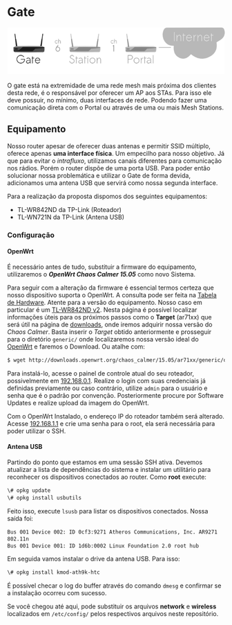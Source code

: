 # Gate
![Gate](gate.png)

O gate está na extremidade de uma rede mesh mais próxima dos clientes desta rede, é o responsável por oferecer um AP aos STAs. Para isso ele deve possuir, no mínimo, duas interfaces de rede. Podendo fazer uma comunicação direta com o Portal ou através de uma ou mais Mesh Stations.

## Equipamento
Nosso router apesar de oferecer duas antenas e permitir SSID múltiplo, oferece apenas **uma interface física**. Um empecilho para nosso objetivo. Já que para evitar o *intrafluxo*, utilizamos canais diferentes para comunicação nos rádios. Porém o router dispõe de uma porta USB. Para poder então solucionar nossa problemática e utilizar o Gate de forma devida, adicionamos uma antena USB que servirá como nossa segunda interface.

Para a realização da proposta dispomos dos seguintes equipamentos:
* TL-WR842ND da TP-Link (Roteador)
* TL-WN721N da TP-Link (Antena USB)

### Configuração
#### OpenWrt
É necessário antes de tudo, substituir a firmware do equipamento, utilizaremos o ***OpenWrt Chaos Calmer 15.05*** como novo Sistema.

Para seguir com a alteração da firmware é essencial termos certeza que nosso dispositivo suporta o OpenWrt. A consulta pode ser feita na [Tabela de Hardware](http://wiki.openwrt.org/toh/start). Atente para a versão do equipamento. Nosso caso em particular é um [TL-WR842ND v2](http://wiki.openwrt.org/toh/hwdata/tp-link/tp-link_tl-wr842nd_2). Nesta página é possível localizar informações úteis para os próximos passos como o **Target** (ar71xx) que será útil na página de [downloads](http://downloads.openwrt.org/chaos_calmer/15.05/), onde iremos adquirir nossa versão do *Chaos Calmer*. Basta inserir o *Target* obtido anteriormente e prosseguir para o diretório `generic/` onde localizaremos nossa versão ideal do [OpenWrt](http://downloads.openwrt.org/chaos_calmer/15.05/ar71xx/generic/openwrt-15.05-ar71xx-generic-tl-wr842n-v2-squashfs-factory.bin) e faremos o Download. Ou atalhe com:
```bash
$ wget http://downloads.openwrt.org/chaos_calmer/15.05/ar71xx/generic/openwrt-15.05-ar71xx-generic-tl-wr842n-v2-squashfs-factory.bin
```

Para instalá-lo, acesse o painel de controle atual do seu roteador, possivelmente em [192.168.0.1](http://192.168.0.1/). Realize o login com suas credenciais já definidas previamente ou caso contrário, utilize `admin` para o usuário e senha que é o padrão por convenção. Posteriormente procure por Software Updates e realize upload da imagem do OpenWrt.

Com o OpenWrt Instalado, o endereço IP do roteador também será alterado. Acesse [192.168.1.1](http://192.168.1.1/) e crie uma senha para o root, ela será necessária para poder utilizar o SSH.

#### Antena USB
Partindo do ponto que estamos em uma sessão SSH ativa. Devemos atualizar a lista de dependências do sistema e instalar um utilitário para reconhecer os dispositivos conectados ao router. Como **root** execute:
```bash
\# opkg update
\# opkg install usbutils
```
Feito isso, execute `lsusb` para listar os dispositivos conectados. Nossa saída foi:
```
Bus 001 Device 002: ID 0cf3:9271 Atheros Communications, Inc. AR9271 802.11n
Bus 001 Device 001: ID 1d6b:0002 Linux Foundation 2.0 root hub
```
Em seguida vamos instalar o drive da antena USB. Para isso:
```bash
\# opkg install kmod-ath9k-htc
```
É possível checar o log do buffer através do comando `dmesg` e confirmar se a instalação ocorreu com sucesso.

Se você chegou até aqui, pode substituir os arquivos **network** e **wireless** localizados em `/etc/config/` pelos respectivos arquivos neste repositório.
